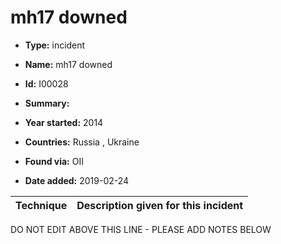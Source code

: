 # mh17 downed

* **Type:** incident

* **Name:** mh17 downed

* **Id:** I00028

* **Summary:** 

* **Year started:** 2014

* **Countries:** Russia , Ukraine

* **Found via:** OII

* **Date added:** 2019-02-24
 

| Technique | Description given for this incident |
| --------- | ------------------------- |


DO NOT EDIT ABOVE THIS LINE - PLEASE ADD NOTES BELOW